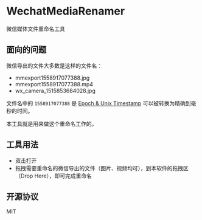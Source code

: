 # WechatMediaRenamer

微信媒体文件重命名工具

## 面向的问题

微信导出的文件大多数是这样的文件名：

- mmexport1558917077388.jpg
- mmexport1558917077388.mp4
- wx_camera_1515853684028.jpg

文件名中的 `1558917077388` 是 [Epoch & Unix Timestamp](https://www.epochconverter.com/) 可以被转换为精确到毫秒的时间。

本工具就是用来做这个重命名工作的。

## 工具用法

- 双击打开
- 拖拽需要重命名的微信导出的文件（图片、视频均可），到本软件的拖拽区（Drop Here），即可完成重命名

## 开源协议

MIT
